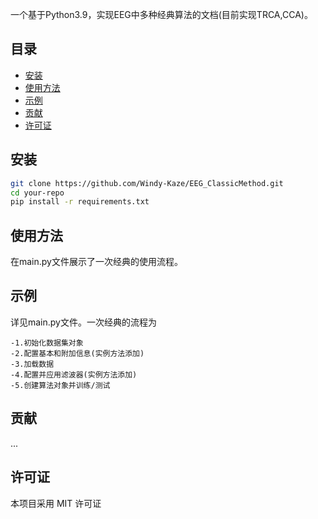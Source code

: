 一个基于Python3.9，实现EEG中多种经典算法的文档(目前实现TRCA,CCA)。

## 目录

- [安装](#安装)
- [使用方法](#使用方法)
- [示例](#示例)
- [贡献](#贡献)
- [许可证](#许可证)

## 安装

```bash
git clone https://github.com/Windy-Kaze/EEG_ClassicMethod.git
cd your-repo
pip install -r requirements.txt
```

## 使用方法
在main.py文件展示了一次经典的使用流程。

## 示例
详见main.py文件。一次经典的流程为
```
-1.初始化数据集对象
-2.配置基本和附加信息(实例方法添加)
-3.加载数据
-4.配置并应用滤波器(实例方法添加)
-5.创建算法对象并训练/测试
```

## 贡献
...

## 许可证
本项目采用 MIT 许可证 
